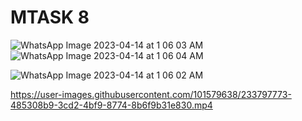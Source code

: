 # MTASK 8
![WhatsApp Image 2023-04-14 at 1 06 03 AM](https://user-images.githubusercontent.com/101579638/231866217-c778bf15-fad5-4efc-9a4e-37a645b72cb1.jpeg)
![WhatsApp Image 2023-04-14 at 1 06 04 AM](https://user-images.githubusercontent.com/101579638/231866223-0933b102-eb8d-44a8-af0e-aecf64bcc34c.jpeg)

![WhatsApp Image 2023-04-14 at 1 06 02 AM](https://user-images.githubusercontent.com/101579638/231866052-beaa8e5a-eac5-4157-aceb-3af08e8bfcca.jpeg)


https://user-images.githubusercontent.com/101579638/233797773-485308b9-3cd2-4bf9-8774-8b6f9b31e830.mp4
